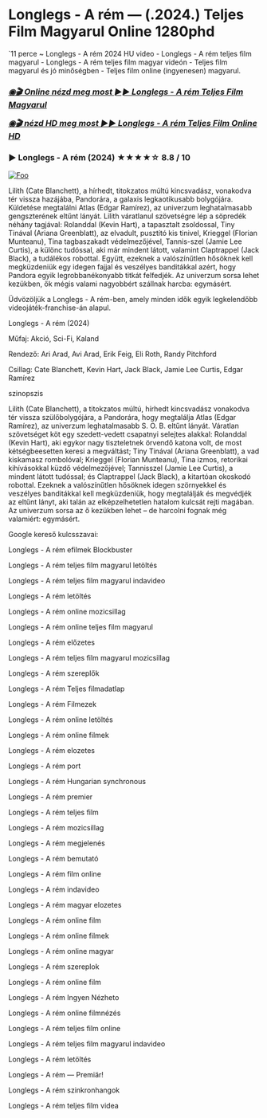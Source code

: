 <h1 tabindex="-1" class="heading-element" dir="auto">Longlegs - A rém — (.2024.) Teljes Film Magyarul Online 1280phd</h1>

`11 perce ~ Longlegs - A rém 2024 HU video - Longlegs - A rém teljes film magyarul - Longlegs - A rém teljes film magyar videón - Teljes film magyarul és jó minőségben - Teljes film online (ingyenesen) magyarul.

<b><i><h3> <a href="https://filmhd.cloud/hu/movie/1226578/longlegs-githuu" rel="nofollow">◉🎬 Online nézd meg most ►► Longlegs - A rém Teljes Film Magyarul</a></b></i></h>

<b><i><h> <a href="https://filmhd.cloud/hu/movie/1226578/longlegs-githuu" rel="nofollow">◉🎬 nézd HD meg most ►► Longlegs - A rém Teljes Film Online HD</a></b></i></h3>

### ▶️ Longlegs - A rém (2024) ★★★★☆ 8.8 / 10

<a href="https://filmhd.cloud/hu/movie/1226578/longlegs-githuu" rel="nofollow"><img src="https://camo.githubusercontent.com/917e6ed5c302499242165dcc02bdbce85c075fd21b35918eb9c0b771855261b8/68747470733a2f2f7374617469632e7769787374617469632e636f6d2f6d656469612f6232343966395f61646163386637306662336634356238383639313639366337376465313866337e6d76322e676966" alt="Foo" style="max-width: 100%;"></a>

Lilith (Cate Blanchett), a hírhedt, titokzatos múltú kincsvadász, vonakodva tér vissza hazájába, Pandorára, a galaxis legkaotikusabb bolygójára. Küldetése megtalálni Atlas (Edgar Ramírez), az univerzum leghatalmasabb gengszterének eltűnt lányát. Lilith váratlanul szövetségre lép a söpredék néhány tagjával: Rolanddal (Kevin Hart), a tapasztalt zsoldossal, Tiny Tinával (Ariana Greenblatt), az elvadult, pusztító kis tinivel, Krieggel (Florian Munteanu), Tina tagbaszakadt védelmezőjével, Tannis-szel (Jamie Lee Curtis), a különc tudóssal, aki már mindent látott, valamint Claptrappel (Jack Black), a tudálékos robottal. Együtt, ezeknek a valószínűtlen hősöknek kell megküzdeniük egy idegen fajjal és veszélyes banditákkal azért, hogy Pandora egyik legrobbanékonyabb titkát felfedjék. Az univerzum sorsa lehet kezükben, ők mégis valami nagyobbért szállnak harcba: egymásért.

Üdvözöljük a Longlegs - A rém-ben, amely minden idők egyik legkelendőbb videojáték-franchise-án alapul.

Longlegs - A rém (2024)

Műfaj: Akció, Sci-Fi, Kaland

Rendező: Ari Arad, Avi Arad, Erik Feig, Eli Roth, Randy Pitchford

Csillag: Cate Blanchett, Kevin Hart, Jack Black, Jamie Lee Curtis, Edgar Ramírez

szinopszis

Lilith (Cate Blanchett), a titokzatos múltú, hírhedt kincsvadász vonakodva tér vissza szülőbolygójára, a Pandorára, hogy megtalálja Atlas (Edgar Ramírez), az univerzum leghatalmasabb S. O. B. eltűnt lányát. Váratlan szövetséget köt egy szedett-vedett csapatnyi selejtes alakkal: Rolanddal (Kevin Hart), aki egykor nagy tiszteletnek örvendő katona volt, de most kétségbeesetten keresi a megváltást; Tiny Tinával (Ariana Greenblatt), a vad kiskamasz rombolóval; Krieggel (Florian Munteanu), Tina izmos, retorikai kihívásokkal küzdő védelmezőjével; Tannisszel (Jamie Lee Curtis), a mindent látott tudóssal; és Claptrappel (Jack Black), a kitartóan okoskodó robottal. Ezeknek a valószínűtlen hősöknek idegen szörnyekkel és veszélyes banditákkal kell megküzdeniük, hogy megtalálják és megvédjék az eltűnt lányt, aki talán az elképzelhetetlen hatalom kulcsát rejti magában. Az univerzum sorsa az ő kezükben lehet – de harcolni fognak még valamiért: egymásért.

Google kereső kulcsszavai:

Longlegs - A rém efilmek Blockbuster

Longlegs - A rém teljes film magyarul letöltés

Longlegs - A rém teljes film magyarul indavideo

Longlegs - A rém letöltés

Longlegs - A rém online mozicsillag

Longlegs - A rém online teljes film magyarul

Longlegs - A rém előzetes

Longlegs - A rém teljes film magyarul mozicsillag

Longlegs - A rém szereplők

Longlegs - A rém Teljes filmadatlap

Longlegs - A rém Filmezek

Longlegs - A rém online letöltés

Longlegs - A rém online filmek

Longlegs - A rém elozetes

Longlegs - A rém port

Longlegs - A rém Hungarian synchronous

Longlegs - A rém premier

Longlegs - A rém teljes film

Longlegs - A rém mozicsillag

Longlegs - A rém megjelenés

Longlegs - A rém bemutató

Longlegs - A rém film online

Longlegs - A rém indavideo

Longlegs - A rém magyar elozetes

Longlegs - A rém online film

Longlegs - A rém online filmek

Longlegs - A rém online magyar

Longlegs - A rém szereplok

Longlegs - A rém online film

Longlegs - A rém Ingyen Nézheto

Longlegs - A rém online filmnézés

Longlegs - A rém teljes film online

Longlegs - A rém teljes film magyarul indavideo

Longlegs - A rém letöltés

Longlegs - A rém — Premiär!

Longlegs - A rém szinkronhangok

Longlegs - A rém teljes film videa
